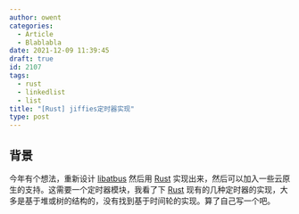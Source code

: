 ```yaml
---
author: owent
categories:
  - Article
  - Blablabla
date: 2021-12-09 11:39:45
draft: true
id: 2107
tags: 
  - rust
  - linkedlist
  - list
title: "[Rust] jiffies定时器实现"
type: post
---
```


## 背景

今年有个想法，重新设计 [libatbus][2] 然后用 [Rust][1] 实现出来，然后可以加入一些云原生的支持。这需要一个定时器模块，我看了下 [Rust][1] 现有的几种定时器的实现，大多是基于堆或树的结构的，没有找到基于时间轮的实现。算了自己写一个吧。

[1]: https://www.rust-lang.org/
[2]: https://github.com/atframework/libatbus